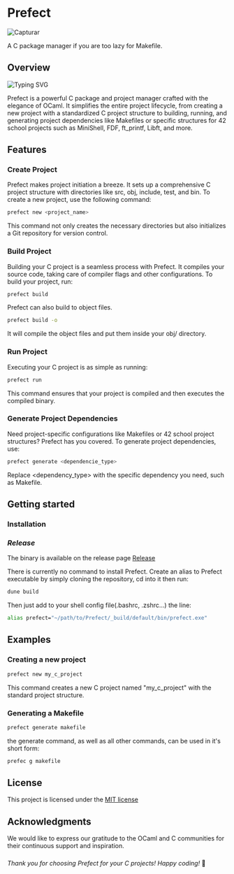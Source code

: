 # Prefect

  ![Capturar](https://github.com/MarcosFlavioGS/Prefect/assets/95108526/b7b38088-34f3-403c-abfd-c071a5ad136a)
  
A C package manager if you are too lazy for Makefile.

## Overview

![Typing SVG](https://readme-typing-svg.herokuapp.com/?color=2ea043&size=35&center=true&vCenter=true&width=1000&lines=HELLO,+Drink+up.;The+world’s+about+to+end.)

Prefect is a powerful C package and project manager crafted with the elegance of OCaml. It simplifies the entire project lifecycle, from creating a new project with a standardized C project structure to building, running, and generating project dependencies like Makefiles or specific structures for 42 school projects such as MiniShell, FDF, ft_printf, Libft, and more.

## Features

### Create Project

Prefect makes project initiation a breeze. It sets up a comprehensive C project structure with directories like src, obj, include, test, and bin. To create a new project, use the following command:

``` sh
prefect new <project_name>
```

This command not only creates the necessary directories but also initializes a Git repository for version control.

### Build Project

Building your C project is a seamless process with Prefect. It compiles your source code, taking care of compiler flags and other configurations. To build your project, run:

``` sh
prefect build
```

Prefect can also build to object files.

``` sh
prefect build -o
```

It will compile the object files and put them inside your obj/ directory.

### Run Project

Executing your C project is as simple as running:

``` sh
prefect run
```

This command ensures that your project is compiled and then executes the compiled binary.

### Generate Project Dependencies

Need project-specific configurations like Makefiles or 42 school project structures? Prefect has you covered. To generate project dependencies, use:

``` sh
prefect generate <dependencie_type>
```

Replace <dependency_type> with the specific dependency you need, such as Makefile.

## Getting started

### Installation

### *Release*

The binary is available on the release page [Release](https://github.com/MarcosFlavioGS/Prefect/releases)

There is currently no command to install Prefect. Create an alias to Prefect executable by simply cloning the repository, cd into it then run:

``` sh
dune build
```
Then just add to your shell config file(.bashrc, .zshrc...) the line:

```sh
alias prefect="~/path/to/Prefect/_build/default/bin/prefect.exe"
```

## Examples

### Creating a new project

``` sh
prefect new my_c_project
```

This command creates a new C project named "my_c_project" with the standard project structure.

### Generating a Makefile

``` sh
prefect generate makefile
```

the generate command, as well as all other commands, can be used in it's short form:

``` sh
prefec g makefile
```

## License

This project is licensed under the [MIT license](https://opensource.org/license/mit/)

## Acknowledgments

We would like to express our gratitude to the OCaml and C communities for their continuous support and inspiration.

###

*Thank you for choosing Prefect for your C projects! Happy coding!* 🚀
